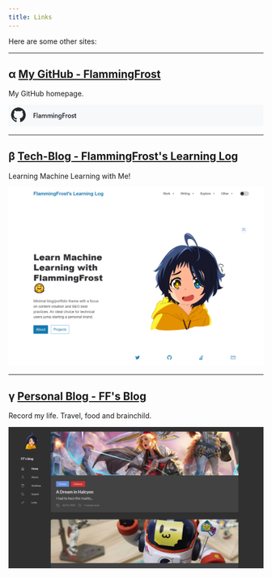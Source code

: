 ```yaml
---
title: Links
---
```


Here are some other sites:

---
## α [My GitHub - FlammingFrost](https://github.com/FlammingFrost)

My GitHub homepage.

[![](github_link.png)](https://github.com/FlammingFrost)

---

## β [Tech-Blog - FlammingFrost's Learning Log](https://flammingfrost.github.io/tech-blog/)

Learning Machine Learning with Me!

[![](tech-blog_link.png)](https://flammingfrost.github.io/tech-blog/)

---
## γ [Personal Blog - FF's Blog](https://flammingfrost.github.io/my-blog/)

Record my life.  Travel, food and brainchild.

[![](myblog_link.png)](https://flammingfrost.github.io/my-blog/)